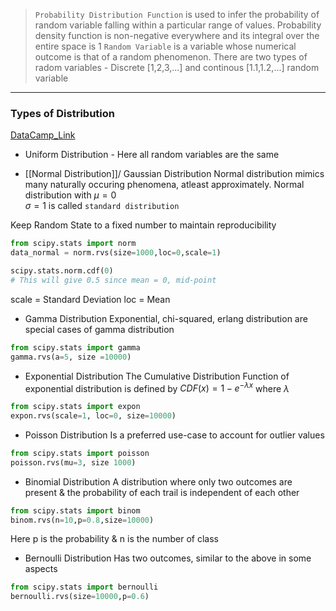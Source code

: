 >`Probability Distribution Function` is used to infer the probability of random variable falling within a particular range of values. Probability density function is non-negative everywhere and its integral over the entire space is 1
>`Random Variable` is a variable whose numerical outcome is that of a random phenomenon. There are two types of radom variables - Discrete [1,2,3,...] and continous [1.1,1.2,...] random variable
---

### Types of Distribution
<a href ="https://www.datacamp.com/community/tutorials/probability-distributions-python"> DataCamp_Link </a>

- Uniform Distribution - Here all random variables are the same

- [[Normal Distribution]]/ Gaussian Distribution
Normal distribution mimics many naturally occuring phenomena, atleast approximately. Normal distribution with 
$\mu = 0$  
$\sigma = 1$
is called `standard distribution`

Keep Random State to a fixed number to maintain reproducibility
```py
from scipy.stats import norm
data_normal = norm.rvs(size=1000,loc=0,scale=1)

scipy.stats.norm.cdf(0)
# This will give 0.5 since mean = 0, mid-point
```
scale = Standard Deviation
loc = Mean

- Gamma Distribution
Exponential, chi-squared, erlang distribution are special cases of gamma distribution

```py
from scipy.stats import gamma
gamma.rvs(a=5, size =10000)
```

- Exponential Distribution
The Cumulative Distribution Function of exponential distribution is defined by $CDF(x) = 1 - e^{-\lambda x}$ where $\lambda$ 

```py
from scipy.stats import expon
expon.rvs(scale=1, loc=0, size=10000)
```

- Poisson Distribution
Is a preferred use-case to account for outlier values

```py
from scipy.stats import poisson
poisson.rvs(mu=3, size 1000)
```

- Binomial Distribution
A distribution where only two outcomes are present & the probability of each trail is independent of each other

```py
from scipy.stats import binom
binom.rvs(n=10,p=0.8,size=10000)
```
Here p is the probability & n is the number of class

- Bernoulli Distribution
Has two outcomes, similar to the above in some aspects

```py
from scipy.stats import bernoulli
bernoulli.rvs(size=10000,p=0.6)
```

